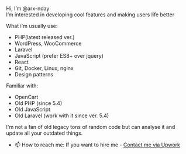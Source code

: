 Hi, I’m @arx-nday  
I’m interested in developing cool features and making users life better  

What i'm usually use:  
- PHP(latest released ver.)
- WordPress, WooCommerce
- Laravel
- JavaScript (prefer ES8+ over jquery)
- React
- Git, Docker, Linux, nginx
- Design patterns 
  
Familiar with:
- OpenCart
- Old PHP (since 5.4)
- Old JavaScript
- Old Laravel (work with it since ver. 5.4)  
  
I'm not a fan of old legacy tons of random code but can analyse it and update all your outdated things.  


  
  
- 📫 How to reach me:
If you want to hire me - [Contact me via Upwork](https://www.upwork.com/workwith/bohdanp23)



<!---
arx-nday/arx-nday is a ✨ special ✨ repository because its `README.md` (this file) appears on your GitHub profile.
You can click the Preview link to take a look at your changes.
--->
